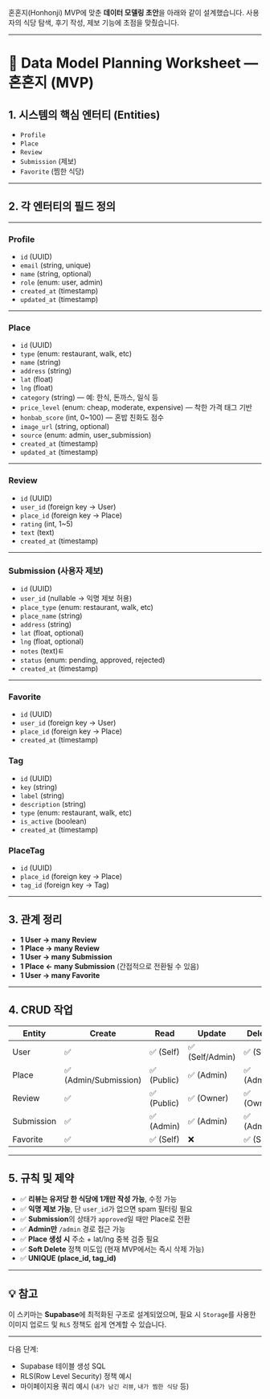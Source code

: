 혼혼지(Honhonji) MVP에 맞춘 **데이터 모델링 초안**을 아래와 같이 설계했습니다. 사용자의 식당 탐색, 후기 작성, 제보 기능에 초점을 맞췄습니다.

---

# 🧱 Data Model Planning Worksheet — **혼혼지 (MVP)**

## 1. 시스템의 핵심 엔터티 (Entities)

* `Profile`
* `Place`
* `Review`
* `Submission` (제보)
* `Favorite` (찜한 식당)

---

## 2. 각 엔터티의 필드 정의

---

### **Profile**

* `id` (UUID)
* `email` (string, unique)
* `name` (string, optional)
* `role` (enum: user, admin)
* `created_at` (timestamp)
* `updated_at` (timestamp)

---

### **Place**

* `id` (UUID)
* `type` (enum: restaurant, walk, etc)
* `name` (string)
* `address` (string)
* `lat` (float)
* `lng` (float)
* `category` (string) — 예: 한식, 돈까스, 일식 등
* `price_level` (enum: cheap, moderate, expensive) — 착한 가격 태그 기반
* `honbab_score` (int, 0\~100) — 혼밥 친화도 점수
* `image_url` (string, optional)
* `source` (enum: admin, user\_submission)
* `created_at` (timestamp)
* `updated_at` (timestamp)

---

### **Review**

* `id` (UUID)
* `user_id` (foreign key → User)
* `place_id` (foreign key → Place)
* `rating` (int, 1\~5)
* `text` (text)
* `created_at` (timestamp)

---

### **Submission** (사용자 제보)

* `id` (UUID)
* `user_id` (nullable → 익명 제보 허용)
* `place_type` (enum: restaurant, walk, etc)
* `place_name` (string)
* `address` (string)
* `lat` (float, optional)
* `lng` (float, optional)
* `notes` (text)ㅌ
* `status` (enum: pending, approved, rejected)
* `created_at` (timestamp)

---

### **Favorite**

* `id` (UUID)
* `user_id` (foreign key → User)
* `place_id` (foreign key → Place)
* `created_at` (timestamp)


### **Tag**

* `id` (UUID)
* `key` (string)
* `label` (string)
* `description` (string)
* `type` (enum: restaurant, walk, etc)
* `is_active` (boolean)
* `created_at` (timestamp)

### **PlaceTag**

* `id` (UUID)
* `place_id` (foreign key → Place)
* `tag_id` (foreign key → Tag)


---

## 3. 관계 정리

* **1 User → many Review**
* **1 Place → many Review**
* **1 User → many Submission**
* **1 Place ← many Submission** (간접적으로 전환될 수 있음)
* **1 User → many Favorite**

---

## 4. CRUD 작업

| Entity     | Create               | Read       | Update         | Delete    |
| ---------- | -------------------- | ---------- | -------------- | --------- |
| User       | ✅                    | ✅ (Self)   | ✅ (Self/Admin) | ✅ (Self)  |
| Place      | ✅ (Admin/Submission) | ✅ (Public) | ✅ (Admin)      | ✅ (Admin) |
| Review     | ✅                    | ✅ (Public) | ✅ (Owner)      | ✅ (Owner) |
| Submission | ✅                    | ✅ (Admin)  | ✅ (Admin)      | ✅ (Admin) |
| Favorite   | ✅                    | ✅ (Self)   | ❌              | ✅ (Self)  |

---

## 5. 규칙 및 제약

* ✅ **리뷰는 유저당 한 식당에 1개만 작성 가능**, 수정 가능
* ✅ **익명 제보 가능**, 단 `user_id`가 없으면 spam 필터링 필요
* ✅ **Submission**의 상태가 `approved`일 때만 Place로 전환
* ✅ **Admin만** `/admin` 경로 접근 가능
* ✅ **Place 생성 시** 주소 + lat/lng 중복 검증 필요
* ✅ **Soft Delete** 정책 미도입 (현재 MVP에서는 즉시 삭제 가능)
* ✅ **UNIQUE (place_id, tag_id)**

---

## 💡 참고

이 스키마는 **Supabase**에 최적화된 구조로 설계되었으며,
필요 시 `Storage`를 사용한 이미지 업로드 및 `RLS` 정책도 쉽게 연계할 수 있습니다.

---

다음 단계:

* Supabase 테이블 생성 SQL
* RLS(Row Level Security) 정책 예시
* 마이페이지용 쿼리 예시 (`내가 남긴 리뷰`, `내가 찜한 식당` 등)

